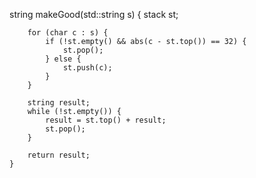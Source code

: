    string makeGood(std::string s) {
        stack<char> st;
        
        for (char c : s) {
            if (!st.empty() && abs(c - st.top()) == 32) {
                st.pop();
            } else {
                st.push(c);
            }
        }
        
        string result;
        while (!st.empty()) {
            result = st.top() + result;
            st.pop();
        }
        
        return result;
    }
